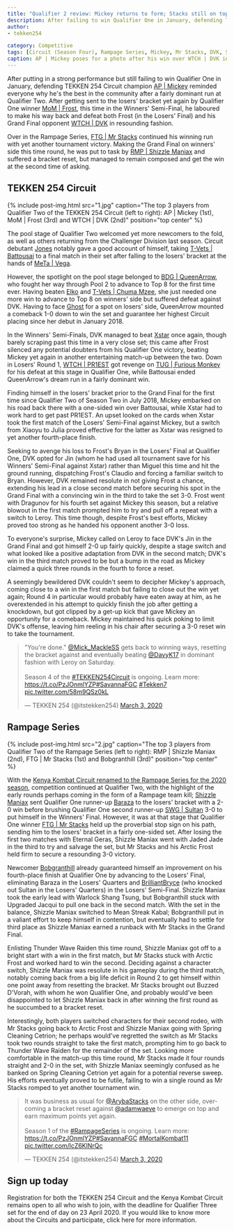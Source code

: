 ```yaml
---
title: "Qualifier 2 review: Mickey returns to form; Stacks still on top"
description: After failing to win Qualifier One in January, defending TEKKEN 254 Circuit champion AP | Mickey reminded everyone why he's the best in the community with a fairly dominant run at Qualifier Two.
author:
- tekken254

category: Competitive 
tags: [Circuit (Season Four), Rampage Series, Mickey, Mr Stacks, DVK, Shizzle Maniax, Frost, Bobgranthill] 
caption: AP | Mickey poses for a photo after his win over WTCH | DVK in the Grand Final of Qualifier Two on 29 February 2020
---
```

<p>After putting in a strong performance but still failing to win Qualifier One in January, defending TEKKEN 254 Circuit champion <a href="/circuit/tekken/profile.html?id=2907096" target="_blank">AP | Mickey</a> reminded everyone why he's the best in the community after a fairly dominant run at Qualifier Two. After getting sent to the losers' bracket yet again by Qualifier One winner <a href="/circuit/tekken/profile.html?id=4644523" target="_blank">MoM | Frost</a>, this time in the Winners' Semi-Final, he laboured to make his way back and defeat both Frost (in the Losers' Final) and his Grand Final opponent <a href="/circuit/tekken/profile.html?id=4092983" target="_blank">WTCH | DVK</a> in resounding fashion.</p>

<p>Over in the Rampage Series, <a href="/circuit/mk/profile.html?id=1717441" target="_blank">FTG | Mr Stacks</a> continued his winning run with yet another tournament victory. Making the Grand Final on winners' side this time round, he was put to task by <a href="/circuit/mk/profile.html?id=9245989" target="_blank">RMP | Shizzle Maniax</a> and suffered a bracket reset, but managed to remain composed and get the win at the second time of asking.</p>

<section>
    <h2 class="site-red uppercase">TEKKEN 254 Circuit</h2>
    {% include post-img.html src="1.jpg" caption="The top 3 players from Qualifier Two of the TEKKEN 254 Circuit (left to right): AP | Mickey (1st), MoM | Frost (3rd) and WTCH | DVK (2nd)" position="top center" %}
    <p>The pool stage of Qualifier Two welcomed yet more newcomers to the fold, as well as others returning from the Challenger Division last season. Circuit debutant <a href="/circuit/tekken/profile.html?id=2316999" target="_blank">Jones</a> notably gave a good account of himself, taking <a href="/circuit/tekken/profile.html?id=0145831" target="_blank">T-Vets | Battousai</a> to a final match in their set after falling to the losers' bracket at the hands of <a href="/circuit/tekken/profile.html?id=7167649" target="_blank">MeTa | Vega</a>.</p>
    <p>However, the spotlight on the pool stage belonged to <a href="/circuit/tekken/profile.html?id=4455946" target="_blank">BDG | QueenArrow</a>, who fought her way through Pool 2 to advance to Top 8 for the first time ever. Having beaten <a href="/circuit/tekken/profile.html?id=6358951" target="_blank">Elko</a> and <a href="/circuit/tekken/profile.html?id=4241790" target="_blank">T-Vets | Chuma Mzee</a>, she just needed one more win to advance to Top 8 on winners' side but suffered defeat against DVK. Having to face <a href="/circuit/tekken/profile.html?id=9712294" target="_blank">Ghost</a> for a spot on losers' side, QueenArrow mounted a comeback 1-0 down to win the set and guarantee her highest Circuit placing since her debut in January 2018.</p>
    <p>In the Winners' Semi-Finals, DVK managed to beat <a href="/circuit/tekken/profile.html?id=4183920" target="_blank">Xstar</a> once again, though barely scraping past this time in a very close set; this came after Frost silenced any potential doubters from his Qualifier One victory, beating Mickey yet again in another entertaining match-up between the two. Down in Losers' Round 1, <a href="/circuit/tekken/profile.html?id=8665351" target="_blank">WTCH | PR1EST</a> got revenge on <a href="/circuit/tekken/profile.html?id=3798058" target="_blank">TUG | Furious Monkey</a> for his defeat at this stage in Qualifier One, while Battousai ended QueenArrow's dream run in a fairly dominant win.</p>
    <p>Finding himself in the losers' bracket prior to the Grand Final for the first time since Qualifier Two of Season Two in July 2018, Mickey embarked on his road back there with a one-sided win over Battousai, while Xstar had to work hard to get past PR1EST. An upset looked on the cards when Xstar took the first match of the Losers' Semi-Final against Mickey, but a switch from Xiaoyu to Julia proved effective for the latter as Xstar was resigned to yet another fourth-place finish.</p>
    <p>Seeking to avenge his loss to Frost's Bryan in the Losers' Final at Qualifier One, DVK opted for Jin (whom he had used all tournament save for his Winners' Semi-Final against Xstar) rather than Miguel this time and hit the ground running, dispatching Frost's Claudio and forcing a familiar switch to Bryan. However, DVK remained resolute in not giving Frost a chance, extending his lead in a close second match before securing his spot in the Grand Final with a convincing win in the third to take the set 3-0. Frost went with Dragunov for his fourth set against Mickey this season, but a relative blowout in the first match prompted him to try and pull off a repeat with a switch to Leroy. This time though, despite Frost's best efforts, Mickey proved too strong as he handed his opponent another 3-0 loss.</p>
    <p>To everyone's surprise, Mickey called on Leroy to face DVK's Jin in the Grand Final and got himself 2-0 up fairly quickly, despite a stage switch and what looked like a positive adaptation from DVK in the second match; DVK's win in the third match proved to be but a bump in the road as Mickey claimed a quick three rounds in the fourth to force a reset.</p>
    <p>A seemingly bewildered DVK couldn't seem to decipher Mickey's approach, coming close to a win in the first match but failing to close out the win yet again; Round 4 in particular would probably have eaten away at him, as he overextended in his attempt to quickly finish the job after getting a knockdown, but got clipped by a get-up kick that gave Mickey an opportunity for a comeback. Mickey maintained his quick poking to limit DVK's offense, leaving him reeling in his chair after securing a 3-0 reset win to take the tournament.</p>
    <div class="d-flex justify-content-center">
        <blockquote class="twitter-tweet"><p lang="en" dir="ltr">&quot;You&#39;re done.&quot; <a href="https://twitter.com/Mick_MackleSS?ref_src=twsrc%5Etfw">@Mick_MackleSS</a> gets back to winning ways, resetting the bracket against and eventually beating <a href="https://twitter.com/DavyK17?ref_src=twsrc%5Etfw">@DavyK17</a> in dominant fashion with Leroy on Saturday.<br><br>Season 4 of the <a href="https://twitter.com/hashtag/TEKKEN254Circuit?src=hash&amp;ref_src=twsrc%5Etfw">#TEKKEN254Circuit</a> is ongoing. Learn more: <a href="https://t.co/PzJOnmlYZP">https://t.co/PzJOnmlYZP</a><a href="https://twitter.com/hashtag/SavannaFGC?src=hash&amp;ref_src=twsrc%5Etfw">#SavannaFGC</a> <a href="https://twitter.com/hashtag/Tekken7?src=hash&amp;ref_src=twsrc%5Etfw">#Tekken7</a> <a href="https://t.co/58m9QSz0kL">pic.twitter.com/58m9QSz0kL</a></p>&mdash; TEKKEN 254 (@itstekken254) <a href="https://twitter.com/itstekken254/status/1234837956352970754?ref_src=twsrc%5Etfw">March 3, 2020</a></blockquote> <script async src="https://platform.twitter.com/widgets.js" charset="utf-8"></script>
    </div>
</section>
<section>
    <h2 class="site-red uppercase">Rampage Series</h2>
    {% include post-img.html src="2.jpg" caption="The top 3 players from Qualifier Two of the Rampage Series (left to right): RMP | Shizzle Maniax (2nd), FTG | Mr Stacks (1st) and Bobgranthill (3rd)" position="top center" %}
    <p>With the <a href="" target="_blank">Kenya Kombat Circuit renamed to the Rampage Series for the 2020 season</a>, competition continued at Qualifier Two, with the highlight of the early rounds perhaps coming in the form of a Rampage team kill; <a href="/circuit/mk/profile.html?id=9245989" target="_blank">Shizzle Maniax</a> sent Qualifier One runner-up <a href="/circuit/mk/profile.html?id=3502487" target="_blank">Baraza</a> to the losers' bracket with a 2-0 win before brushing Qualifier One second runner-up <a href="/circuit/mk/profile.html?id=0620095" target="_blank">SWG | Sultan</a> 3-0 to put himself in the Winners' Final. However, it was at that stage that Qualifier One winner <a href="/circuit/mk/profile.html?id=1717441" target="_blank">FTG | Mr Stacks</a> held up the proverbial stop sign on his path, sending him to the losers' bracket in a fairly one-sided set. After losing the first two matches with Eternal Geras, Shizzle Maniax went with Jaded Jade in the third to try and salvage the set, but Mr Stacks and his Arctic Frost held firm to secure a resounding 3-0 victory.</p>
    <p>Newcomer <a href="/circuit/mk/profile.html?id=1974481" target="_blank">Bobgranthill</a> already guaranteed himself an improvement on his fourth-place finish at Qualifier One by advancing to the Losers' Final, eliminating Baraza in the Losers' Quarters and <a href="/circuit/mk/profile.html?id=9089167" target="_blank">BrilliantBryce</a> (who knocked out Sultan in the Losers' Quarters) in the Losers' Semi-Final. Shizzle Maniax took the early lead with Warlock Shang Tsung, but Bobgranthill stuck with Upgraded Jacqui to pull one back in the second match. With the set in the balance, Shizzle Maniax switched to Mean Streak Kabal; Bobgranthill put in a valiant effort to keep himself in contention, but eventually had to settle for third place as Shizzle Maniax earned a runback with Mr Stacks in the Grand Final.</p>
    <p>Enlisting Thunder Wave Raiden this time round, Shizzle Maniax got off to a bright start with a win in the first match, but Mr Stacks stuck with Arctic Frost and worked hard to win the second. Deciding against a character switch, Shizzle Maniax was resolute in his gameplay during the third match, notably coming back from a big life deficit in Round 2 to get himself within one point away from resetting the bracket. Mr Stacks brought out Buzzed D'Vorah, with whom he won Qualifier One, and probably would've been disappointed to let Shizzle Maniax back in after winning the first round as he succumbed to a bracket reset.</p>
    <p>Interestingly, both players switched characters for their second rodeo, with Mr Stacks going back to Arctic Frost and Shizzle Maniax going with Spring Cleaning Cetrion; he perhaps would've regretted the switch as Mr Stacks took two rounds straight to take the first match, prompting him to go back to Thunder Wave Raiden for the remainder of the set. Looking more comfortable in the match-up this time round, Mr Stacks made it four rounds straight and 2-0 in the set, with Shizzle Maniax seemingly confused as he banked on Spring Cleaning Cetrion yet again for a potential reverse sweep. His efforts eventually proved to be futile, failing to win a single round as Mr Stacks romped to yet another tournament win.</p>
    <div class="d-flex justify-content-center">
        <blockquote class="twitter-tweet" data-conversation="none"><p lang="en" dir="ltr">It was business as usual for <a href="https://twitter.com/ArybaStacks?ref_src=twsrc%5Etfw">@ArybaStacks</a> on the other side, overcoming a bracket reset against <a href="https://twitter.com/adamwaeve?ref_src=twsrc%5Etfw">@adamwaeve</a> to emerge on top and earn maximum points yet again.<br><br>Season 1 of the <a href="https://twitter.com/hashtag/RampageSeries?src=hash&amp;ref_src=twsrc%5Etfw">#RampageSeries</a> is ongoing. Learn more: <a href="https://t.co/PzJOnmlYZP">https://t.co/PzJOnmlYZP</a><a href="https://twitter.com/hashtag/SavannaFGC?src=hash&amp;ref_src=twsrc%5Etfw">#SavannaFGC</a> <a href="https://twitter.com/hashtag/MortalKombat11?src=hash&amp;ref_src=twsrc%5Etfw">#MortalKombat11</a> <a href="https://t.co/lcZ6KlNrQc">pic.twitter.com/lcZ6KlNrQc</a></p>&mdash; TEKKEN 254 (@itstekken254) <a href="https://twitter.com/itstekken254/status/1234837959377137664?ref_src=twsrc%5Etfw">March 3, 2020</a></blockquote> <script async src="https://platform.twitter.com/widgets.js" charset="utf-8"></script>
    </div>
</section>
<aside>
    <h2 class="site-red uppercase">Sign up today</h2>
    <p>Registration for both the TEKKEN 254 Circuit and the Kenya Kombat Circuit remains open to all who wish to join, with the deadline for Qualifier Three set for the end of day on 23 April 2020. If you would like to know more about the Circuits and participate, click here for more information.</p>
</aside>